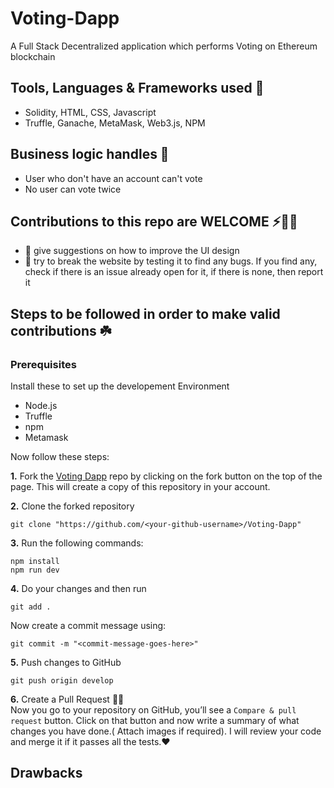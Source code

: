 # Voting-Dapp
A Full Stack Decentralized application which performs Voting on Ethereum blockchain

## Tools, Languages & Frameworks used 🔭
* Solidity, HTML, CSS, Javascript
* Truffle, Ganache, MetaMask, Web3.js, NPM

## Business logic handles 🧠
* User who don't have an account can't vote
* No user can vote twice

## Contributions to this repo are WELCOME ⚡️🙌🏻
* 🎨 give suggestions on how to improve the UI design
* 🔨 try to break the website by testing it to find any bugs. If you find any, check if there is an issue already open for it, if there is none, then report it

## Steps to be followed in order to make valid contributions ☘️
### Prerequisites
Install these to set up the developement Environment
* Node.js
* Truffle
* npm
* Metamask

Now follow these steps:

**1.** Fork the [Voting Dapp](https://github.com/Uttam-Singhh/Voting-Dapp) repo by clicking on the fork button on the top of the page. This will create a copy of this repository in your account.

**2.** Clone the forked repository

	git clone "https://github.com/<your-github-username>/Voting-Dapp"
  
**3.** Run the following commands:

    npm install
    npm run dev
 **4.** Do your changes and then run

    git add .
	
Now create a commit message using:

	git commit -m "<commit-message-goes-here>"
	
**5.** Push changes to GitHub

	git push origin develop
  
 **6.** Create a Pull Request 🤟🏻 
	<br>Now you go to your repository on GitHub, you’ll see a `Compare & pull request` button. Click on that button and now write a summary of what changes you have done.( Attach images if required). I will review your code and merge it if it passes all the tests.❤️
  
  
## Drawbacks

